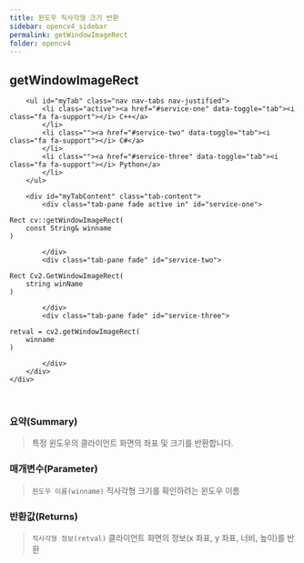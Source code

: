 ```yaml
---
title: 윈도우 직사각형 크기 반환
sidebar: opencv4_sidebar
permalink: getWindowImageRect
folder: opencv4
---
```


<div class="row">
    <div class="col-lg-12">
        <h2 class="page-header">getWindowImageRect</h2>
    </div>
    <div class="col-lg-12">

        <ul id="myTab" class="nav nav-tabs nav-justified">
            <li class="active"><a href="#service-one" data-toggle="tab"><i class="fa fa-support"></i> C++</a>
            </li>
            <li class=""><a href="#service-two" data-toggle="tab"><i class="fa fa-support"></i> C#</a>
            </li>
            <li class=""><a href="#service-three" data-toggle="tab"><i class="fa fa-support"></i> Python</a>
            </li>
        </ul>

        <div id="myTabContent" class="tab-content">
            <div class="tab-pane fade active in" id="service-one">
<pre class="prettyprint"><code class="language-cpp">Rect cv::getWindowImageRect(
    const String& winname
)</code></pre>
            </div>
            <div class="tab-pane fade" id="service-two">
<pre class="prettyprint"><code class="language-cs">Rect Cv2.GetWindowImageRect(
    string winName
)</code></pre>
            </div>
            <div class="tab-pane fade" id="service-three">
<pre class="prettyprint"><code class="language-py">retval = cv2.getWindowImageRect(
    winname
)</code></pre>
            </div>
        </div>
    </div>
</div>

<br>

### 요약(Summary)

> 특정 윈도우의 클라이언트 화면의 좌표 및 크기를 반환합니다.

### 매개변수(Parameter)

> `윈도우 이름(winname)` 직사각형 크기를 확인하려는 윈도우 이름

### 반환값(Returns)

> `직사각형 정보(retval)` 클라이언트 화면의 정보(x 좌표, y 좌표, 너비, 높이)를 반환
